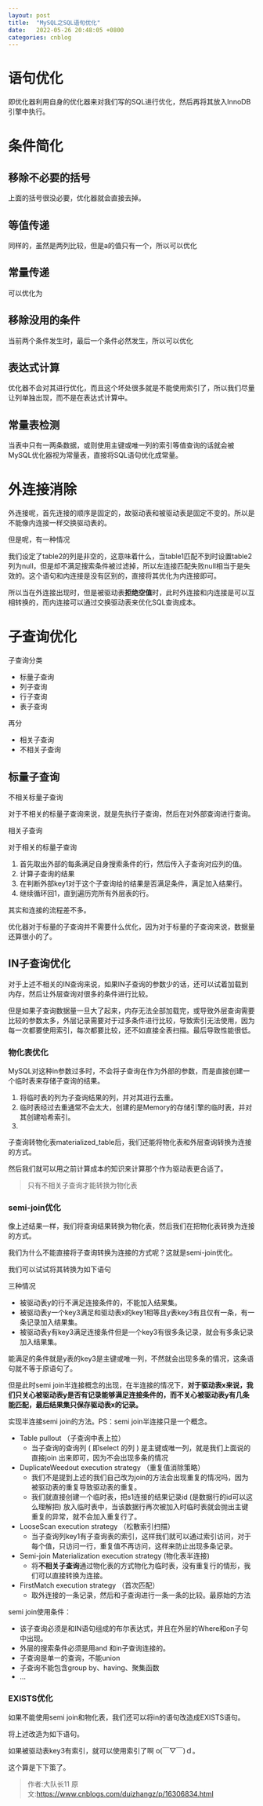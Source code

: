 ```yaml
---
layout: post
title:  "MySQL之SQL语句优化"
date:   2022-05-26 20:48:05 +0800
categories: cnblog
---
```

# 语句优化
 
即优化器利用自身的优化器来对我们写的SQL进行优化，然后再将其放入InnoDB引擎中执行。
 
# 条件简化
 
## 移除不必要的括号
  
上面的括号很没必要，优化器就会直接去掉。
  
## 等值传递
  
同样的，虽然是两列比较，但是a的值只有一个，所以可以优化
  
## 常量传递
  
可以优化为
  
## 移除没用的条件
  
当前两个条件发生时，最后一个条件必然发生，所以可以优化
  
## 表达式计算
  
优化器不会对其进行优化，而且这个坏处很多就是不能使用索引了，所以我们尽量让列单独出现，而不是在表达式计算中。
 
## 常量表检测
 
当表中只有一两条数据，或则使用主键或唯一列的索引等值查询的话就会被MySQL优化器视为常量表，直接将SQL语句优化成常量。
   
# 外连接消除
 
外连接呢，首先连接的顺序是固定的，故驱动表和被驱动表是固定不变的。所以是不能像内连接一样交换驱动表的。
 
但是呢，有一种情况
  
我们设定了table2的列是非空的，这意味着什么，当table1匹配不到时设置table2列为null，但是却不满足搜索条件被过滤掉，所以左连接匹配失败null相当于是失效的。这个语句和内连接是没有区别的，直接将其优化为内连接即可。
 
所以当在外连接出现时，但是被驱动表**拒绝空值**时，此时外连接和内连接是可以互相转换的，而内连接可以通过交换驱动表来优化SQL查询成本。
 
# 子查询优化
 
子查询分类
 
- 标量子查询
- 列子查询
- 行子查询
- 表子查询

再分

- 相关子查询
- 不相关子查询

## 标量子查询
 
不相关标量子查询
  
对于不相关的标量子查询来说，就是先执行子查询，然后在对外部查询进行查询。
 
相关子查询
  
对于相关的标量子查询

1. 首先取出外部的每条满足自身搜索条件的行，然后传入子查询对应列的值。
2. 计算子查询的结果
3. 在判断外部key1对于这个子查询给的结果是否满足条件，满足加入结果行。
4. 继续循环回1，直到遍历完所有外层表的行。

其实和连接的流程差不多。
 
优化器对于标量的子查询并不需要什么优化，因为对于标量的子查询来说，数据量还算很小的了。
 
## IN子查询优化
  
对于上述不相关的IN查询来说，如果IN子查询的参数少的话，还可以试着加载到内存，然后让外层查询对很多的条件进行比较。
 
但是如果子查询数据量一旦大了起来，内存无法全部加载完，或导致外层查询需要比较的参数太多，外层记录需要对于过多条件进行比较，导致索引无法使用，因为每一次都要使用索引，每次都要比较，还不如直接全表扫描。最后导致性能很低。
 
### 物化表优化
 
MySQL对这种in参数过多时，不会将子查询在作为外部的参数，而是直接创建一个临时表来存储子查询的结果。

1. 将临时表的列为子查询结果的列，并对其进行去重。
2. 临时表经过去重通常不会太大，创建的是Memory的存储引擎的临时表，并对其创建哈希索引。
3. 

子查询转物化表materialized\_table后，我们还能将物化表和外层查询转换为连接的方式。
  
然后我们就可以用之前计算成本的知识来计算那个作为驱动表更合适了。

> 只有不相关子查询才能转换为物化表

### semi-join优化
 
像上述结果一样，我们将查询结果转换为物化表，然后我们在把物化表转换为连接的方式。
 
我们为什么不能直接将子查询转换为连接的方式呢？这就是semi-join优化。
 
我们可以试试将其转换为如下语句
  
三种情况

- 被驱动表y的行不满足连接条件的，不能加入结果集。
- 被驱动表y一个key3满足和驱动表x的key1相等且y表key3有且仅有一条，有一条记录加入结果集。
- 被驱动表y有key3满足连接条件但是一个key3有很多条记录，就会有多条记录加入结果集。

能满足的条件就是y表的key3是主键或唯一列，不然就会出现多条的情况，这条语句就不等于原语句了。
 
但是此时semi join半连接概念的出现，在半连接的情况下，**对于驱动表x来说，我们只关心被驱动表y是否有记录能够满足连接条件的，而不关心被驱动表y有几条能匹配，最后结果集只保存驱动表x的记录。**
 
实现半连接semi join的方法。PS：semi join半连接只是一个概念。

- Table pullout （子查询中表上拉）
    - 当子查询的查询列 ( 即select 的列 ) 是主键或唯一列，就是我们上面说的直接join 出来即可，因为不会出现多条的情况
- DuplicateWeedout execution strategy （重复值消除策略）
    - 我们不是提到上述的我们自己改为join的方法会出现重复的情况吗，因为被驱动表的重复导致驱动表的重复。
    - 我们就直接创建一个临时表，把s1连接的结果记录id (是数据行的id可以这么理解把) 放入临时表中，当该数据行再次被加入时临时表就会抛出主键重复的异常，就不会加入重复行了。
- LooseScan execution strategy （松散索引扫描）
    - 当子查询列key1有子查询表的索引，这样我们就可以通过索引访问，对于每个值，只访问一行，重复值不再访问，这样来防止出现多条记录。
- Semi-join Materialization execution strategy (物化表半连接)
    - 将**不相关子查询**通过物化表的方式物化为临时表，没有重复行的情形，我们可以直接转换为连接。
- FirstMatch execution strategy （首次匹配）
    - 取外连接的一条记录，然后和子查询进行一条一条的比较。最原始的方法

semi join使用条件：

- 该子查询必须是和IN语句组成的布尔表达式，并且在外层的Where和on子句中出现。
- 外层的搜索条件必须是用and 和in子查询连接的。
- 子查询是单一的查询，不能union
- 子查询不能包含group by、having、聚集函数
- ...

### EXISTS优化
 
如果不能使用semi join和物化表，我们还可以将in的语句改造成EXISTS语句。
 
将上述改造为如下语句。
  
如果被驱动表key3有索引，就可以使用索引了啊 o(￣▽￣)ｄ。
 
这个算是下下策了。


> 作者:大队长11
> 原文:https://www.cnblogs.com/duizhangz/p/16306834.html
